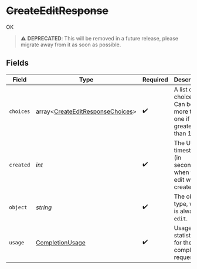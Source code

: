 # ~~CreateEditResponse~~

OK

> :warning: **DEPRECATED**: This will be removed in a future release, please migrate away from it as soon as possible.


## Fields

| Field                                                                                | Type                                                                                 | Required                                                                             | Description                                                                          |
| ------------------------------------------------------------------------------------ | ------------------------------------------------------------------------------------ | ------------------------------------------------------------------------------------ | ------------------------------------------------------------------------------------ |
| `choices`                                                                            | array<[CreateEditResponseChoices](../../models/shared/CreateEditResponseChoices.md)> | :heavy_check_mark:                                                                   | A list of edit choices. Can be more than one if `n` is greater than 1.               |
| `created`                                                                            | *int*                                                                                | :heavy_check_mark:                                                                   | The Unix timestamp (in seconds) of when the edit was created.                        |
| `object`                                                                             | *string*                                                                             | :heavy_check_mark:                                                                   | The object type, which is always `edit`.                                             |
| `usage`                                                                              | [CompletionUsage](../../models/shared/CompletionUsage.md)                            | :heavy_check_mark:                                                                   | Usage statistics for the completion request.                                         |